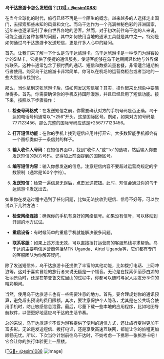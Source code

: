 **乌干达旅游卡怎么发短信？[[TG💪+ @esim1088](https://t.me/s/esim1088)]**

在当今全球化的时代，旅行已经不再是一个陌生的概念。越来越多的人选择走出国门，去探索那些未知的风景和文化。而乌干达作为一个充满神秘色彩的非洲国家，近年来也逐渐吸引了来自世界各地的游客。然而，对于初次前往乌干达的人来说，可能会遇到各种各样的问题，其中如何使用当地的通讯工具就是其中之一。特别是如何通过乌干达旅游卡发送短信，更是许多人心中的疑问。

首先，让我们来了解一下什么是乌干达旅游卡。乌干达旅游卡是一种专门为游客设计的SIM卡，它提供了便捷的通信服务，使游客能够在乌干达期间轻松地与外界保持联系。这种卡通常包含了预付费的通话、短信和数据流量套餐，非常适合短期旅行者使用。购买乌干达旅游卡非常简单，你可以在机场的运营商柜台或者当地的一些大型超市找到它。

那么，当你拿到这张旅游卡后，该如何发送短信呢？其实，操作起来比想象中要简单得多。首先，你需要确保你的手机支持国际漫游，并且已经启用了短信功能。接下来，按照以下步骤操作：

1. **检查号码格式**：在发送短信之前，你需要确认对方的手机号码是否正确。乌干达的电话号码通常以“+256”开头，这是国际区号。例如，如果对方的号码是777123456，那么完整的国际号码应该是+256777123456。

2. **打开短信功能**：在你的手机上找到短信应用并打开它。大多数智能手机都会有一个图标类似于一条信封的样子。

3. **输入收件人号码**：在短信界面中，找到“收件人”或“To”的选项，然后输入你要发送短信的对方号码。记得加上前面提到的国际区号。

4. **编写短信内容**：输入你想发送的信息。注意短信内容不要超过运营商规定的字数限制（通常是160个字符）。

5. **发送短信**：检查一遍信息无误后，点击发送按钮。此时，短信会通过你的乌干达旅游卡发送出去。

如果你在发送过程中遇到了任何问题，比如无法接收到短信、信号不好等，可以尝试以下几种方法：

- **检查网络连接**：确保你的手机有良好的网络信号。如果没有信号，可以移动到开阔的地方试试。
  
- **重启设备**：有时候简单的重启手机就能解决很多问题。

- **联系客服**：如果上述方法无效，可以直接拨打运营商的客服热线寻求帮助。乌干达的主要电信运营商包括MTN Uganda、Airtel Uganda等，它们都有专门的客服团队为你解答疑问。

除了发送短信外，乌干达旅游卡还提供了丰富的其他功能，比如拨打电话、上网冲浪等。这对于喜欢冒险的旅行者来说无疑是一个福音。无论是在探索伊丽莎白湖的壮丽景色时，还是在攀登鲁文佐里山的过程中，你都可以随时与家人朋友分享你的精彩瞬间。

当然，使用乌干达旅游卡也有一些需要注意的地方。首先，要合理规划你的通讯预算，避免超出预设的费用限额。其次，要注意保护个人隐私，尤其是在公共场合使用手机时，防止敏感信息泄露。最后，尽量下载一些本地的应用程序，比如地图导航软件，以便更好地适应乌干达的生活节奏。

总的来说，乌干达旅游卡不仅为游客提供了便利的通信方式，还让旅行变得更加丰富多彩。无论是发送短信、拨打电话，还是享受高速互联网，都能让你的旅程更加顺畅无忧。所以，下次当你计划前往乌干达时，不妨考虑一下携带一张旅游卡吧！它会让你的旅行体验更上一层楼。

[[TG💪+ @esim1088](https://t.me/s/esim1088) ![Image](https://i.postimg.cc/4NQfJmqS/Snipaste-2025-05-13-00-14-12.png)]